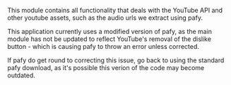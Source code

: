 This module contains all functionality that deals with the YouTube API and other youtube assets, such as the audio urls we extract using pafy.

This application currently uses a modified version of pafy, as the main module has not be updated to reflect YouTube's removal of the dislike button - which is causing pafy to throw an error unless corrected.

If pafy do get round to correcting this issue, go back to using the standard pafy download, as it's possible this verion of the code may become outdated.